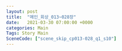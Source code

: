 ```yaml
---
layout: post
title:  "메인_회상_013~028장"
date:   2021-03-30 07:00:00 +0000
categories: Main
Tags: Story Main
SceneCode: ["scene_skip_cp013-028_q1_s10"]
---
```

